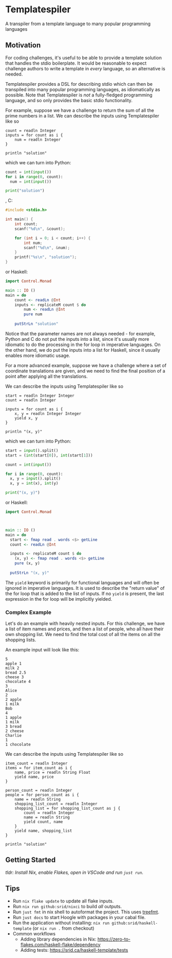 # Templatespiler

A transpiler from a template language to many popular programming languages

## Motivation

For coding challenges, it's useful to be able to provide a template solution that handles the stdio boilerplate.
It would be reasonable to expect challenge authors to write a template in *every* language, so an alternative is needed.

Templatespiler provides a DSL for describing stdio which can then be transpiled into many popular programming languages, as idiomatically as possible. Note that Templatespiler is *not* a fully-fledged programming language, and so only provides the basic stdio functionality.

For example, suppose we have a challenge to return the sum of all the prime numbers in a list.
We can describe the inputs using Templatespiler like so 
```
count = readln Integer
inputs = for count as i { 
    num = readln Integer
}

println "solution"
```

which we can turn into Python: 
```py
count = int(input())
for i in range(0, count):
  num = int(input())

print("solution")
```

, C:

```c
#include <stdio.h>

int main() {
    int count;
    scanf("%d\n", &count);

    for (int i = 0; i < count; i++) {
        int num;
        scanf("%d\n", &num);
    }
    printf("%s\n", "solution");
}
```

or Haskell:
```hs
import Control.Monad

main :: IO ()
main = do
    count <- readLn @Int
    inputs <- replicateM count $ do
        num <- readLn @Int
        pure num
  
    putStrLn "solution"
```

Notice that the parameter names are not always needed - for example, Python and C do not put the inputs into a list, since it's usually more idiomatic to do the processing in the for loop in imperative languages. On the other hand, we do put the inputs into a list for Haskell, since it usually enables more idiomatic usage.

For a more advanced example, suppose we have a challenge where a set of coordinate translations are given, and we need to find the final position of a point after applying all the translations. 

We can describe the inputs using Templatespiler like so 
```
start = readln Integer Integer
count = readln Integer

inputs = for count as i { 
    x, y = readln Integer Integer
    yield x, y
}

println "(x, y)"
```

which we can turn into Python: 
```py
start = input().split()
start = (int(start[0]), int(start[1]))

count = int(input())

for i in range(0, count):
  x, y = input().split()
  x, y = int(x), int(y)

print("(x, y)")
``` 
or Haskell:

```hs
import Control.Monad



main :: IO ()
main = do
  start <- fmap read . words <$> getLine
  count <- readLn @Int

  inputs <- replicateM count $ do
    (x, y) <- fmap read . words <$> getLine
    pure (x, y)
  
  putStrLn "(x, y)"
```

The `yield` keyword is primarily for functional languages and will often be ignored in imperative languages. It is used to describe the "return value" of the for loop that is added to the list of inputs.
If no `yield` is present, the last expression in the for loop will be implicitly yielded. 

### Complex Example
Let's do an example with heavily nested inputs. For this challenge, we have a list of item names and prices, and then a list of people, who all have their own shopping list. We need to find the total cost of all the items on all the shopping lists.


An example input will look like this: 
```
5
apple 1
milk 2
bread 2.5
cheese 3
chocolate 4
3
Alice
2
2 apple
1 milk
Bob
4
1 apple
1 milk
3 bread
2 cheese
Charlie
1
1 chocolate
```

We can describe the inputs using Templatespiler like so 
```
item_count = readln Integer
items = for item_count as i { 
    name, price = readln String Float
    yield name, price
}

person_count = readln Integer
people = for person_count as i { 
    name = readln String
    shopping_list_count = readln Integer
    shopping_list = for shopping_list_count as j {
        count = readln Integer
        name = readln String
        yield count, name
    }
    yield name, shopping_list
}

println "solution"
```


## Getting Started

*tldr: Install Nix, enable Flakes, open in VSCode and run `just run`.*

## Tips

- Run `nix flake update` to update all flake inputs.
- Run `nix run github:srid/nixci` to build _all_ outputs.
- Run `just fmt` in nix shell to autoformat the project. This uses [treefmt](https://github.com/numtide/treefmt).
- Run `just docs` to start Hoogle with packages in your cabal file.
- Run the application without installing: `nix run github:srid/haskell-template` (or `nix run .` from checkout)
- Common workflows
  - Adding library dependencies in Nix: https://zero-to-flakes.com/haskell-flake/dependency
  - Adding tests: https://srid.ca/haskell-template/tests